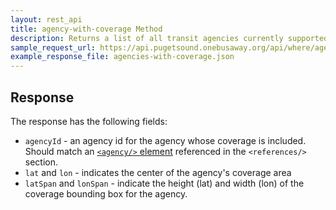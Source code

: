 ```yaml
---
layout: rest_api
title: agency-with-coverage Method
description: Returns a list of all transit agencies currently supported by OneBusAway along with the center of their coverage area.
sample_request_url: https://api.pugetsound.onebusaway.org/api/where/agencies-with-coverage.json?key=TEST
example_response_file: agencies-with-coverage.json
---
```


## Response

The response has the following fields:

* `agencyId` - an agency id for the agency whose coverage is included.  Should match an [`<agency/>` element](/api/where/elements/agency) referenced in the `<references/>` section.
* `lat` and `lon` - indicates the center of the agency's coverage area
* `latSpan` and `lonSpan` - indicate the height (lat) and width (lon) of the coverage bounding box for the agency.